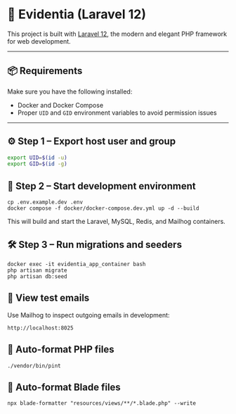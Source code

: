 # 🧪 Evidentia (Laravel 12)

This project is built with [Laravel 12](https://laravel.com/docs/12.x), the modern and elegant PHP framework for web development.

---

## 📦 Requirements

Make sure you have the following installed:

- Docker and Docker Compose
- Proper `UID` and `GID` environment variables to avoid permission issues

---

## ⚙️ Step 1 – Export host user and group

```bash
export UID=$(id -u)
export GID=$(id -g)
``` 

##  🚀 Step 2 – Start development environment

```
cp .env.example.dev .env
docker compose -f docker/docker-compose.dev.yml up -d --build
```

This will build and start the Laravel, MySQL, Redis, and Mailhog containers.

## 🛠️ Step 3 – Run migrations and seeders

```
docker exec -it evidentia_app_container bash
php artisan migrate
php artisan db:seed
```

## 📧 View test emails

Use Mailhog to inspect outgoing emails in development:

```
http://localhost:8025
```

## 🧹 Auto-format PHP files

```
./vendor/bin/pint 
```

## 🧹 Auto-format Blade files

```
npx blade-formatter "resources/views/**/*.blade.php" --write
```